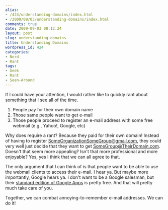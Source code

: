 ```yaml
---
alias:
- /424/understanding-domains/index.html
- /2009/09/03/understanding-domains/index.html
comments: true
date: 2009-09-03 08:12:24
layout: post
slug: understanding-domains
title: Understanding Domains
wordpress_id: 424
categories:
- Nerd
- Rant
tags:
- Geek
- Rant
- Seen-Around
---
```


If I could have your attention, I would rather like to quickly rant about something that I see all of the time.

  1. People pay for their own domain name
  2. Those same people want to get e-mail
  3. Those people proceed to register an e-mail address with some free webmail (e.g., Yahoo!, Google, etc)

Why does require a rant?  Because they paid for their own domain!  Instead of having to register SomeOrganizationSomeGroup@gmail.com, they could very well just decide that they want to get SomeGroup@TheirDomain.com.  Doesn't that seem more appealing?  Isn't that more professional and more enjoyable?  Yes, yes I think that we can all agree to that.  

The only argument that I can think of is that people want to be able to use the webmail clients to access their e-mail.  I hear ya.  But maybe more importantly, Google hears ya.  I don't want to be a Google salesman, but their [standard edition of Google Apps](http://www.google.com/apps/intl/en/group/index.html) is pretty free.  And that will pretty much take care of you.

Together, we can combat annoying-to-remember e-mail addresses.  We can do it!
